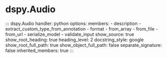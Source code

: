 # dspy.Audio


<!-- START_API_REF -->
::: dspy.Audio
    handler: python
    options:
        members:
            - description
            - extract_custom_type_from_annotation
            - format
            - from_array
            - from_file
            - from_url
            - serialize_model
            - validate_input
        show_source: true
        show_root_heading: true
        heading_level: 2
        docstring_style: google
        show_root_full_path: true
        show_object_full_path: false
        separate_signature: false
        inherited_members: true
:::
<!-- END_API_REF -->
